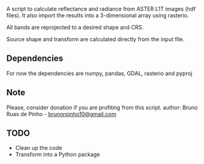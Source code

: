 
A script to calculate reflectance and radiance from ASTER L1T images (hdf files). It also import the results into a 3-dimensional array using rasterio.
    
All bands are reprojected to a desired shape and CRS.

Source shape and transform are calculated directly from the input file.

## Dependencies

For now the dependencies are numpy, pandas, GDAL, rasterio and pyproj

## Note

Please, consider donation if you are profiting from this script.
author: Bruno Ruas de Pinho - brunorpinho10@gmail.com

## TODO

* Clean up the code
* Transform into a Python package
